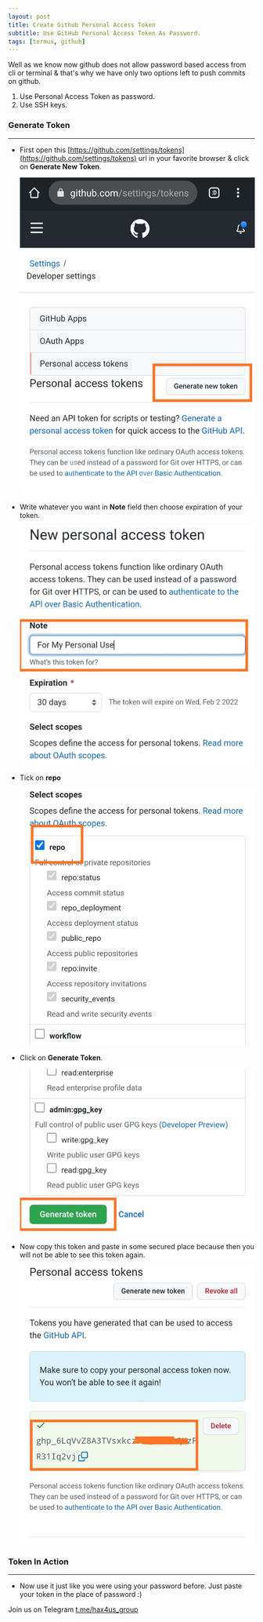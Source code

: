 ```yaml
---
layout: post
title: Create Github Personal Access Token
subtitle: Use GitHub Personal Access Token As Password.
tags: [termux, github]
---
```

Well as we know now github does not allow password based access from cli or terminal & that's why we have only two options left to push commits on github.
1. Use Personal Access Token as password.
2. Use SSH keys.

### Generate Token
---

* First open this [https://github.com/settings/tokens](https://github.com/settings/tokens) url in your favorite browser & click on **Generate New Token**.

    <img src="/assets/img/2022/2022-01-03/01.jpg" />

* Write whatever you want in **Note** field then choose expiration of your token.

    <img src="/assets/img/2022/2022-01-03/02.jpg" />

* Tick on **repo** 

    <img src="/assets/img/2022/2022-01-03/03.jpg" />

* Click on **Generate Token**.

    <img src="/assets/img/2022/2022-01-03/04.jpg" />

* Now copy this token and paste in some secured place because then you will not be able to see this token again.

    <img src="/assets/img/2022/2022-01-03/05.jpg" />

### Token In Action
---

* Now use it just like you were using your password before. Just paste your
  token in the place of password :)

Join us on Telegram [t.me/hax4us_group](https://t.me/hax4us_group)
